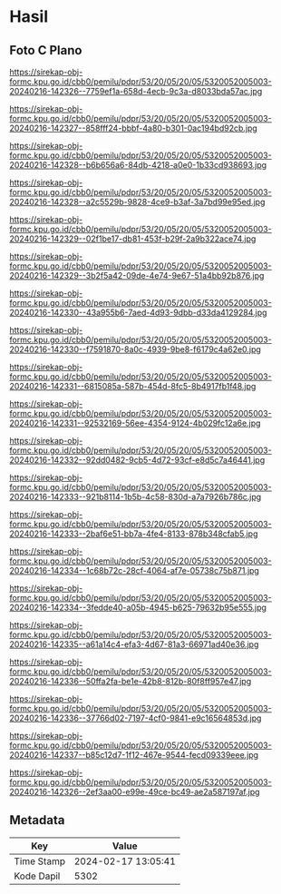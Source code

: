 # Hasil

## Foto C Plano

https://sirekap-obj-formc.kpu.go.id/cbb0/pemilu/pdpr/53/20/05/20/05/5320052005003-20240216-142326--7759ef1a-658d-4ecb-9c3a-d8033bda57ac.jpg

https://sirekap-obj-formc.kpu.go.id/cbb0/pemilu/pdpr/53/20/05/20/05/5320052005003-20240216-142327--858fff24-bbbf-4a80-b301-0ac194bd92cb.jpg

https://sirekap-obj-formc.kpu.go.id/cbb0/pemilu/pdpr/53/20/05/20/05/5320052005003-20240216-142328--b6b656a6-84db-4218-a0e0-1b33cd938693.jpg

https://sirekap-obj-formc.kpu.go.id/cbb0/pemilu/pdpr/53/20/05/20/05/5320052005003-20240216-142328--a2c5529b-9828-4ce9-b3af-3a7bd99e95ed.jpg

https://sirekap-obj-formc.kpu.go.id/cbb0/pemilu/pdpr/53/20/05/20/05/5320052005003-20240216-142329--02f1be17-db81-453f-b29f-2a9b322ace74.jpg

https://sirekap-obj-formc.kpu.go.id/cbb0/pemilu/pdpr/53/20/05/20/05/5320052005003-20240216-142329--3b2f5a42-09de-4e74-9e67-51a4bb92b876.jpg

https://sirekap-obj-formc.kpu.go.id/cbb0/pemilu/pdpr/53/20/05/20/05/5320052005003-20240216-142330--43a955b6-7aed-4d93-9dbb-d33da4129284.jpg

https://sirekap-obj-formc.kpu.go.id/cbb0/pemilu/pdpr/53/20/05/20/05/5320052005003-20240216-142330--f7591870-8a0c-4939-9be8-f6179c4a62e0.jpg

https://sirekap-obj-formc.kpu.go.id/cbb0/pemilu/pdpr/53/20/05/20/05/5320052005003-20240216-142331--6815085a-587b-454d-8fc5-8b4917fb1f48.jpg

https://sirekap-obj-formc.kpu.go.id/cbb0/pemilu/pdpr/53/20/05/20/05/5320052005003-20240216-142331--92532169-56ee-4354-9124-4b029fc12a6e.jpg

https://sirekap-obj-formc.kpu.go.id/cbb0/pemilu/pdpr/53/20/05/20/05/5320052005003-20240216-142332--92dd0482-9cb5-4d72-93cf-e8d5c7a46441.jpg

https://sirekap-obj-formc.kpu.go.id/cbb0/pemilu/pdpr/53/20/05/20/05/5320052005003-20240216-142333--921b8114-1b5b-4c58-830d-a7a7926b786c.jpg

https://sirekap-obj-formc.kpu.go.id/cbb0/pemilu/pdpr/53/20/05/20/05/5320052005003-20240216-142333--2baf6e51-bb7a-4fe4-8133-878b348cfab5.jpg

https://sirekap-obj-formc.kpu.go.id/cbb0/pemilu/pdpr/53/20/05/20/05/5320052005003-20240216-142334--1c68b72c-28cf-4064-af7e-05738c75b871.jpg

https://sirekap-obj-formc.kpu.go.id/cbb0/pemilu/pdpr/53/20/05/20/05/5320052005003-20240216-142334--3fedde40-a05b-4945-b625-79632b95e555.jpg

https://sirekap-obj-formc.kpu.go.id/cbb0/pemilu/pdpr/53/20/05/20/05/5320052005003-20240216-142335--a61a14c4-efa3-4d67-81a3-66971ad40e36.jpg

https://sirekap-obj-formc.kpu.go.id/cbb0/pemilu/pdpr/53/20/05/20/05/5320052005003-20240216-142336--50ffa2fa-be1e-42b8-812b-80f8ff957e47.jpg

https://sirekap-obj-formc.kpu.go.id/cbb0/pemilu/pdpr/53/20/05/20/05/5320052005003-20240216-142336--37766d02-7197-4cf0-9841-e9c16564853d.jpg

https://sirekap-obj-formc.kpu.go.id/cbb0/pemilu/pdpr/53/20/05/20/05/5320052005003-20240216-142337--b85c12d7-1f12-467e-9544-fecd09339eee.jpg

https://sirekap-obj-formc.kpu.go.id/cbb0/pemilu/pdpr/53/20/05/20/05/5320052005003-20240216-142326--2ef3aa00-e99e-49ce-bc49-ae2a587197af.jpg


## Metadata

| Key        | Value               |
| ---------- | ------------------- |
| Time Stamp | 2024-02-17 13:05:41 |
| Kode Dapil | 5302                |




